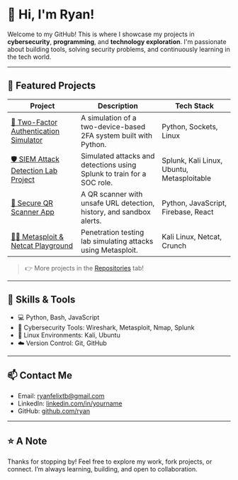# 👋 Hi, I'm Ryan!

Welcome to my GitHub! This is where I showcase my projects in **cybersecurity**, **programming**, and **technology exploration**. I'm passionate about building tools, solving security problems, and continuously learning in the tech world.

---

## 🚀 Featured Projects

| Project | Description | Tech Stack |
|--------|-------------|------------|
| [🔐 Two-Factor Authentication Simulator](https://github.com/your-username/two-factor-auth-simulator) | A simulation of a two-device-based 2FA system built with Python. | Python, Sockets, Linux |
| [🛡️ SIEM Attack Detection Lab Project](https://github.com/your-username/soc-analyst-lab) | Simulated attacks and detections using Splunk to train for a SOC role. | Splunk, Kali Linux, Ubuntu, Metasploitable |
| [📱 Secure QR Scanner App](https://github.com/your-username/secure-qr-scanner) | A QR scanner with unsafe URL detection, history, and sandbox alerts. | Python, JavaScript, Firebase, React |
| [🕵️‍♂️ Metasploit & Netcat Playground](https://github.com/your-username/metasploit-lab) | Penetration testing lab simulating attacks using Metasploit. | Kali Linux, Netcat, Crunch |

> 👉 More projects in the [Repositories](https://github.com/your-username?tab=repositories) tab!

---

## 🧰 Skills & Tools

- 💻 Python, Bash, JavaScript
- 🔐 Cybersecurity Tools: Wireshark, Metasploit, Nmap, Splunk
- 🐧 Linux Environments: Kali, Ubuntu
- ☁️ Version Control: Git, GitHub

---

## 📫 Contact Me

- Email: ryanfelixtb@gmail.com
- LinkedIn: [linkedin.com/in/yourname](https://linkedin.com/in/yourname)
- GitHub: [github.com/ryan](https://github.com/RyanF06)

---

## ⭐ A Note

Thanks for stopping by! Feel free to explore my work, fork projects, or connect. I’m always learning, building, and open to collaboration.



